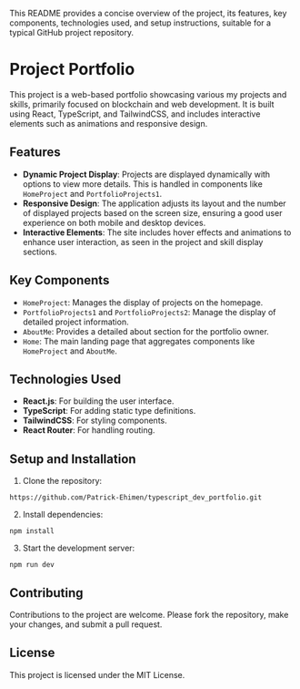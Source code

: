 This README provides a concise overview of the project, its features, key components, technologies used, and setup instructions, suitable for a typical GitHub project repository.

# Project Portfolio

This project is a web-based portfolio showcasing various my projects and skills, primarily focused on blockchain and web development. It is built using React, TypeScript, and TailwindCSS, and includes interactive elements such as animations and responsive design.

## Features

- **Dynamic Project Display**: Projects are displayed dynamically with options to view more details. This is handled in components like `HomeProject` and `PortfolioProjects1`.
- **Responsive Design**: The application adjusts its layout and the number of displayed projects based on the screen size, ensuring a good user experience on both mobile and desktop devices.
- **Interactive Elements**: The site includes hover effects and animations to enhance user interaction, as seen in the project and skill display sections.

## Key Components

- `HomeProject`: Manages the display of projects on the homepage.
- `PortfolioProjects1` and `PortfolioProjects2`: Manage the display of detailed project information.
- `AboutMe`: Provides a detailed about section for the portfolio owner.
- `Home`: The main landing page that aggregates components like `HomeProject` and `AboutMe`.

## Technologies Used

- **React.js**: For building the user interface.
- **TypeScript**: For adding static type definitions.
- **TailwindCSS**: For styling components.
- **React Router**: For handling routing.

## Setup and Installation

1. Clone the repository:

```
https://github.com/Patrick-Ehimen/typescript_dev_portfolio.git
```

2. Install dependencies:

```dotnetcli
npm install

```

3. Start the development server:

```
npm run dev

```

## Contributing

Contributions to the project are welcome. Please fork the repository, make your changes, and submit a pull request.

## License

This project is licensed under the MIT License.
